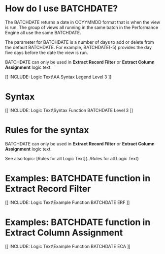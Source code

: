 

# How do I use BATCHDATE? 

The BATCHDATE returns a date in CCYYMMDD format that is when the view is run. The group of views all running in the same batch in the Performance Engine all use the same BATCHDATE.

The parameter for BATCHDATE is a number of days to add or delete from the default BATCHDATE. For example, BATCHDATE\(-5\) provides the day five days before the date the view is run.

BATCHDATE can only be used in **Extract Record Filter** or **Extract Column Assignment** logic text.

[[ INCLUDE: Logic Text\AA Syntax Legend Level 3 ]]

# Syntax 

[[ INCLUDE: Logic Text\Syntax Function BATCHDATE Level 3 ]]

# Rules for the syntax 

BATCHDATE can only be used in **Extract Record Filter** or **Extract Column Assignment** logic text.

See also topic: [Rules for all Logic Text](../Rules for all Logic Text) 

# Examples: BATCHDATE function in Extract Record Filter

[[ INCLUDE: Logic Text\Example Function BATCHDATE ERF ]]

# Examples: BATCHDATE function in Extract Column Assignment

[[ INCLUDE: Logic Text\Example Function BATCHDATE ECA ]]

